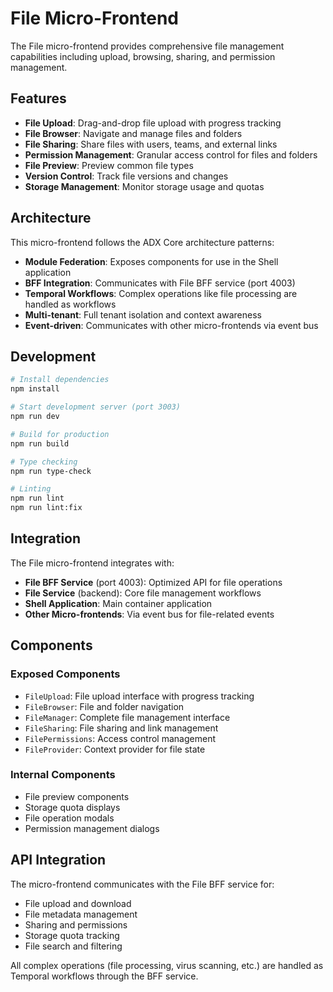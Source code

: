 # File Micro-Frontend

The File micro-frontend provides comprehensive file management capabilities including upload, browsing, sharing, and permission management.

## Features

- **File Upload**: Drag-and-drop file upload with progress tracking
- **File Browser**: Navigate and manage files and folders
- **File Sharing**: Share files with users, teams, and external links
- **Permission Management**: Granular access control for files and folders
- **File Preview**: Preview common file types
- **Version Control**: Track file versions and changes
- **Storage Management**: Monitor storage usage and quotas

## Architecture

This micro-frontend follows the ADX Core architecture patterns:

- **Module Federation**: Exposes components for use in the Shell application
- **BFF Integration**: Communicates with File BFF service (port 4003)
- **Temporal Workflows**: Complex operations like file processing are handled as workflows
- **Multi-tenant**: Full tenant isolation and context awareness
- **Event-driven**: Communicates with other micro-frontends via event bus

## Development

```bash
# Install dependencies
npm install

# Start development server (port 3003)
npm run dev

# Build for production
npm run build

# Type checking
npm run type-check

# Linting
npm run lint
npm run lint:fix
```

## Integration

The File micro-frontend integrates with:

- **File BFF Service** (port 4003): Optimized API for file operations
- **File Service** (backend): Core file management workflows
- **Shell Application**: Main container application
- **Other Micro-frontends**: Via event bus for file-related events

## Components

### Exposed Components

- `FileUpload`: File upload interface with progress tracking
- `FileBrowser`: File and folder navigation
- `FileManager`: Complete file management interface
- `FileSharing`: File sharing and link management
- `FilePermissions`: Access control management
- `FileProvider`: Context provider for file state

### Internal Components

- File preview components
- Storage quota displays
- File operation modals
- Permission management dialogs

## API Integration

The micro-frontend communicates with the File BFF service for:

- File upload and download
- File metadata management
- Sharing and permissions
- Storage quota tracking
- File search and filtering

All complex operations (file processing, virus scanning, etc.) are handled as Temporal workflows through the BFF service.